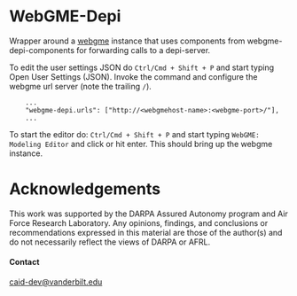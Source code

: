 # WebGME-Depi
Wrapper around a [webgme](https://webgme.org) instance that uses components from webgme-depi-components for forwarding 
calls to a depi-server.

To edit the user settings JSON do `Ctrl/Cmd + Shift + P` and start typing Open User Settings (JSON). Invoke the command and
configure the webgme url server (note the trailing `/`).
```
    ...
    "webgme-depi.urls": ["http://<webgmehost-name>:<webgme-port>/"],
    ...
```

To start the editor do: `Ctrl/Cmd + Shift + P` and start typing `WebGME: Modeling Editor` and click or hit enter. This
should bring up the webgme instance.

# Acknowledgements
This work was supported by the DARPA Assured Autonomy program and Air Force Research Laboratory. Any opinions, findings, 
and conclusions or recommendations expressed in this material are those of the author(s) and do not necessarily reflect 
the views of DARPA or AFRL.

#### Contact
caid-dev@vanderbilt.edu